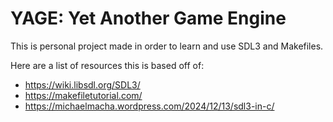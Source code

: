 # YAGE: Yet Another Game Engine

This is personal project made in order to learn and use SDL3 and Makefiles.

Here are a list of resources this is based off of:

* https://wiki.libsdl.org/SDL3/
* https://makefiletutorial.com/
* https://michaelmacha.wordpress.com/2024/12/13/sdl3-in-c/